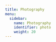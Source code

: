 ```yaml
---
title: Photography
menu:
  sidebar:
    name: Photography
    identifier: photo
    weight: 20
---
```

